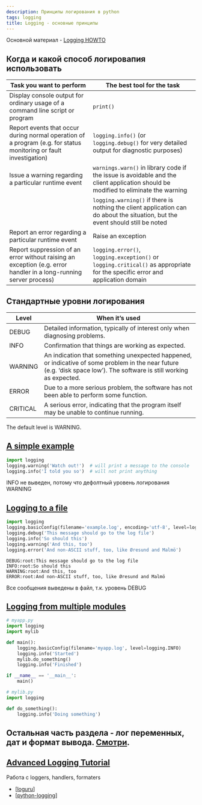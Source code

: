 ```yaml
---
description: Принципы логирования в python
tags: logging
title: Logging - основные принципы
---
```

Основной материал - [Logging HOWTO](https://docs.python.org/3/howto/logging.html)

## Когда и какой способ логировапия использовать

| Task you want to perform | The best tool for the task |
|-|-|
| Display console output for ordinary usage of a command line script or program | `print()` |
| Report events that occur during normal operation of a program (e.g. for status monitoring or fault investigation) | `logging.info()` (or `logging.debug()` for very detailed output for diagnostic purposes) |
| Issue a warning regarding a particular runtime event | `warnings.warn()` in library code if the issue is avoidable and the client application should be modified to eliminate the warning |
|  | `logging.warning()` if there is nothing the client application can do about the situation, but the event should still be noted |
| Report an error regarding a particular runtime event | Raise an exception |
| Report suppression of an error without raising an exception (e.g. error handler in a long-running server process) | `logging.error()`, `logging.exception()` or `logging.critical()` as appropriate for the specific error and application domain |

## Стандартные уровни логирования

| Level | When it’s used|
|-|-|
| DEBUG | Detailed information, typically of interest only when diagnosing problems. |
| INFO | Confirmation that things are working as expected. |
| WARNING | An indication that something unexpected happened, or indicative of some problem in the near future (e.g. ‘disk space low’). The software is still working as expected. |
| ERROR | Due to a more serious problem, the software has not been able to perform some function. |
| CRITICAL | A serious error, indicating that the program itself may be unable to continue running. |

The default level is WARNING.

## [A simple example](https://docs.python.org/3/howto/logging.html#a-simple-example)

```python
import logging
logging.warning('Watch out!')  # will print a message to the console
logging.info('I told you so')  # will not print anything
```

INFO не выведен, потому что дефолтный уровень логирования WARNING

## [Logging to a file](https://docs.python.org/3/howto/logging.html#logging-to-a-file)

```python
import logging
logging.basicConfig(filename='example.log', encoding='utf-8', level=logging.DEBUG)
logging.debug('This message should go to the log file')
logging.info('So should this')
logging.warning('And this, too')
logging.error('And non-ASCII stuff, too, like Øresund and Malmö')
```

```shell
DEBUG:root:This message should go to the log file
INFO:root:So should this
WARNING:root:And this, too
ERROR:root:And non-ASCII stuff, too, like Øresund and Malmö
```

Все сообщения выведены в файл, т.к. уровень DEBUG

## [Logging from multiple modules](https://docs.python.org/3/howto/logging.html#logging-from-multiple-modules)

```python
# myapp.py
import logging
import mylib

def main():
    logging.basicConfig(filename='myapp.log', level=logging.INFO)
    logging.info('Started')
    mylib.do_something()
    logging.info('Finished')

if __name__ == '__main__':
    main()
```

```python
# mylib.py
import logging

def do_something():
    logging.info('Doing something')
```

## Остальная часть раздела - лог переменных, дат и формат вывода. [Смотри](https://docs.python.org/3/howto/logging.html#logging-variable-data).

## [Advanced Logging Tutorial](https://docs.python.org/3/howto/logging.html#advanced-logging-tutorial)

Работа с loggers, handlers, formaters

- [[loguru]]
- [[python-logging]]

[//begin]: # "Autogenerated link references for markdown compatibility"
[loguru]: loguru "Loguru"
[python-logging]: ../lists/python-logging "Python logging"
[//end]: # "Autogenerated link references"